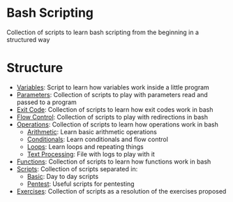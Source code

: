 # Bash Scripting

Collection of scripts to learn bash scripting from the beginning in a structured way

# Structure

- [Variables](./Variables): Script to learn how variables work inside a little program
- [Parameters](./Parameters): Collection of scripts to play with parameters read and passed to a program
- [Exit Code](./ExitCode): Collection of scripts to learn how exit codes work in bash
- [Flow Control](./FlowControl): Collection of scripts to play with redirections in bash
- [Operations](./Operations): Collection of scripts to learn how operations work in bash
  - [Arithmetic](./Operations/Arithmetic): Learn basic arithmetic operations
  - [Conditionals](./Operations/Conditionals): Learn conditionals and flow control
  - [Loops](./Operations/Loops): Learn loops and repeating things
  - [Text Processing](./Operations/TextProcessing): File with logs to play with it
- [Functions](./Functions): Collection of scripts to learn how functions work in bash
- [Scripts](./Scripts): Collection of scripts separated in:
  - [Basic](./Scripts/Basic): Day to day scripts
  - [Pentest](./Scripts/Pentesting): Useful scripts for pentesting
- [Exercises](./Exercises): Collection of scripts as a resolution of the exercises proposed
